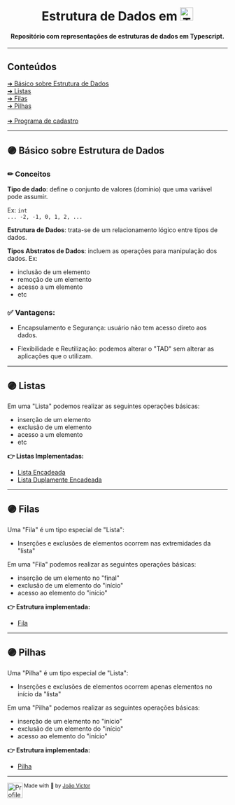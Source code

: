 <div align="center">
  <h1>Estrutura de Dados em <img src="https://cdn.jsdelivr.net/gh/devicons/devicon/icons/typescript/typescript-original.svg"  alt="Typescript" height=30/></h1>
  
  #### Repositório com representações de estruturas de dados em Typescript.
</div>

---

<h2 id="conteudos">Conteúdos</h2>

[➜ Básico sobre Estrutura de Dados](#purple_circle-básico-sobre-estrutura-de-dados)<br>
[➜ Listas](#purple_circle-listas)<br>
[➜ Filas](#purple_circle-filas)<br>
[➜ Pilhas](#purple_circle-pilhas)<br><br>
[➜ Programa de cadastro](#purple_circle-programa-de-cadastro)<br>


<hr>

## :purple_circle: Básico sobre Estrutura de Dados
### ✏ Conceitos
**Tipo de dado**: define o conjunto de valores (domínio) que uma variável pode assumir.

Ex: `int`<br/>
`
... -2, -1, 0, 1, 2, ...
`

**Estrutura de Dados**: trata-se de um relacionamento lógico entre tipos de dados.

**Tipos Abstratos de Dados**: incluem as operações para manipulação dos dados.
Ex:
- inclusão de um elemento
- remoção de um elemento
- acesso a um elemento
- etc

### ✅ Vantagens:
- Encapsulamento e Segurança: usuário não tem acesso direto aos dados.

- Flexibilidade e Reutilização: podemos alterar o "TAD" sem alterar as aplicações que o utilizam.

<hr>

## :purple_circle: Listas
Em uma "Lista" podemos realizar as seguintes operações básicas:
- inserção de um elemento
- exclusão de um elemento
- acesso a um elemento
- etc

**👉 Listas Implementadas:**
- [Lista Encadeada](./linked-list)
- [Lista Duplamente Encadeada](./double-linked-list)
<hr>

## :purple_circle: Filas
Uma "Fila" é um tipo especial de "Lista":
- Inserções e exclusões de elementos ocorrem nas extremidades da "lista"

Em uma "Fila" podemos realizar as seguintes operações básicas:
- inserção de um elemento no "final"
- exclusão de um elemento do "início"
- acesso ao elemento do "início"


**👉 Estrutura implementada:**
- [Fila](./queue)

<hr>

## :purple_circle: Pilhas
Uma "Pilha" é um tipo especial de "Lista":
- Inserções e exclusões de elementos ocorrem apenas elementos no início da "lista"

Em uma "Pilha" podemos realizar as seguintes operações básicas:
- inserção de um elemento no "início"
- exclusão de um elemento do "início"
- acesso ao elemento do "início"



**👉 Estrutura implementada:**
- [Pilha](./stack)

<hr>

<div>
  <img align="left" src="https://github.com/joaovictornsv.png" width=35 alt="Profile"/>
  <sub>Made with 💚 by <a href="https://github.com/joaovictornsv">João Victor</a></sub>
</div>
